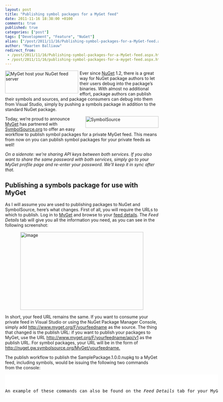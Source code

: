 ```yaml
---
layout: post
title: "Publishing symbol packages for a MyGet feed"
date: 2011-11-16 18:38:00 +0100
comments: true
published: true
categories: ["post"]
tags: ["Development", "Feature", "NuGet"]
alias: ["/post/2011/11/16/Publishing-symbol-packages-for-a-MyGet-feed.aspx", "/post/2011/11/16/publishing-symbol-packages-for-a-myget-feed.aspx"]
author: "Maarten Balliauw"
redirect_from:
 - /post/2011/11/16/Publishing-symbol-packages-for-a-MyGet-feed.aspx.html
 - /post/2011/11/16/publishing-symbol-packages-for-a-myget-feed.aspx.html
---
```


<p><a href="http://blog.maartenballiauw.be/images/image_148.png"><img style="background-image: none; border-right-width: 0px; margin: 0px 5px 5px 0px; padding-left: 0px; padding-right: 0px; display: inline; float: left; border-top-width: 0px; border-bottom-width: 0px; border-left-width: 0px; padding-top: 0px" title="MyGet host your NuGet feed server" border="0" alt="MyGet host your NuGet feed server" align="left" src="http://blog.maartenballiauw.be/images/image_thumb_116.png" width="240" height="75" /></a>Ever since <a href="http://www.nuget.org" target="_blank">NuGet</a> 1.2, there is a great way for NuGet package authors to let their users debug into the package’s binaries. With almost no additional effort, package authors can publish their symbols and sources, and package consumers can debug into them from Visual Studio, simply by pushing a symbols package in addition to the standard NuGet package.</p>  <p><a href="http://blog.maartenballiauw.be/images/image_149.png"><img style="background-image: none; border-right-width: 0px; margin: 0px 0px 5px 5px; padding-left: 0px; padding-right: 0px; display: inline; float: right; border-top-width: 0px; border-bottom-width: 0px; border-left-width: 0px; padding-top: 0px" title="SymbolSource" border="0" alt="SymbolSource" align="right" src="http://blog.maartenballiauw.be/images/image_thumb_117.png" width="240" height="38" /></a>Today, we’re proud to announce <a href="http://www.myget.org" target="_blank">MyGet</a> has partnered with <a href="http://www.symbolsource.org" target="_blank">SymbolSource.org</a> to offer an easy workflow to publish symbol packages for a private MyGet feed. This means from now on you can publish symbol packages for your private feeds as well!</p>  <p><em>On a sidenote: we're sharing API keys between both services. If you also want to share the same password with both services, simply go to your MyGet profile page and re-enter your password. We'll keep it in sync after that.</em></p>  <h2>Publishing a symbols package for use with MyGet</h2>  <p>As I will assume you are used to publishing packages to NuGet and SymbolSource, here’s what changes. First of all, you will require the URLs to which to publish. Log in to <a href="http://www.myget.org/Feed/List" target="_blank">MyGet</a> and browse to your <a href="http://www.myget.org/Feed/List" target="_blank">feed details</a>. The <em>Feed Details </em>tab will give you all the information you need, as you can see in the following screenshot:</p>  <p><a href="http://blog.maartenballiauw.be/images/image_150.png"><img style="background-image: none; border-right-width: 0px; margin: 5px auto; padding-left: 0px; padding-right: 0px; display: block; float: none; border-top-width: 0px; border-bottom-width: 0px; border-left-width: 0px; padding-top: 0px" title="image" border="0" alt="image" src="http://blog.maartenballiauw.be/images/image_thumb_118.png" width="404" height="256" /></a></p>  <p>In short, your feed URL remains the same. If you want to consume your private feed in Visual Studio or using the NuGet Package Manager Console, simply add <a href="http://www.myget.org/F/yourfeedname">http://www.myget.org/F/yourfeedname</a> as the source. The thing that changed is the publish URL: if you want to publish your packages to MyGet, use the URL <a href="http://www.myget.org/F/yourfeedname/api/v1">http://www.myget.org/F/yourfeedname/api/v1</a> as the publish URL. For symbol packages, your URL will be in the form of <a href="http://nuget.gw.symbolsource.org/MyGet/yourfeedname.">http://nuget.gw.symbolsource.org/MyGet/yourfeedname.</a></p>  <p>The publish workflow to publish the SamplePackage.1.0.0.nupkg to a MyGet feed, including symbols, would be issuing the following two commands from the console:</p>  <div style="padding-bottom: 0px; margin: 0px; padding-left: 0px; padding-right: 0px; display: inline; float: none; padding-top: 0px" id="scid:9D7513F9-C04C-4721-824A-2B34F0212519:1f47b279-3ff1-432d-8f76-561c5776db14" class="wlWriterSmartContent">   <pre style="background-color: white; width: 700px; height: 77px; overflow: auto"><div><!--

Code highlighting produced by Actipro CodeHighlighter (freeware)
http://www.CodeHighlighter.com/

--><span style="color: #008080">1</span> <span style="color: #000000">nuget push SamplePackage</span><span style="color: #000000">.</span><span style="color: #000000">1.0</span><span style="color: #000000">.</span><span style="color: #000000">0</span><span style="color: #000000">.</span><span style="color: #000000">nupkg </span><span style="color: #000000">00000000</span><span style="color: #000000">-</span><span style="color: #000000">0000</span><span style="color: #000000">-</span><span style="color: #000000">0000</span><span style="color: #000000">-</span><span style="color: #000000">0000</span><span style="color: #000000">-</span><span style="color: #000000">00000000000</span><span style="color: #000000"> -Source http:</span><span style="color: #000000">//</span><span style="color: #000000">www</span><span style="color: #000000">.</span><span style="color: #000000">myget</span><span style="color: #000000">.</span><span style="color: #000000">org</span><span style="color: #000000">/</span><span style="color: #000000">F</span><span style="color: #000000">/</span><span style="color: #000000">somefeed</span><span style="color: #000000">/</span><span style="color: #000000">api</span><span style="color: #000000">/</span><span style="color: #000000">v1 
</span><span style="color: #008080">2</span> <span style="color: #000000">
</span><span style="color: #008080">3</span> <span style="color: #000000">nuget push SamplePackage</span><span style="color: #000000">.</span><span style="color: #000000">1.0</span><span style="color: #000000">.</span><span style="color: #000000">0</span><span style="color: #000000">.</span><span style="color: #000000">Symbols</span><span style="color: #000000">.</span><span style="color: #000000">nupkg </span><span style="color: #000000">00000000</span><span style="color: #000000">-</span><span style="color: #000000">0000</span><span style="color: #000000">-</span><span style="color: #000000">0000</span><span style="color: #000000">-</span><span style="color: #000000">0000</span><span style="color: #000000">-</span><span style="color: #000000">00000000000</span><span style="color: #000000"> -Source http:</span><span style="color: #000000">//</span><span style="color: #000000">nuget</span><span style="color: #000000">.</span><span style="color: #000000">gw</span><span style="color: #000000">.</span><span style="color: #000000">symbolsource</span><span style="color: #000000">.</span><span style="color: #000000">org</span><span style="color: #000000">/</span><span style="color: #000000">MyGet</span><span style="color: #000000">/</span><span style="color: #000000">somefeed</span></div></pre>
<!-- Code inserted with Steve Dunn's Windows Live Writer Code Formatter Plugin.  http://dunnhq.com --></div>

<p>An example of these commands can also be found on the <em>Feed Details</em> tab for your MyGet feed.</p>

<h2>Consuming symbol packages in Visual Studio</h2>

<p>When logging in to MyGet, you can find the symbols URL compatible with Visual Studio under the <em>Feed Details</em> tab for your MyGet feed. This URL will be the same for all feeds you are allowed to consume, so no need to configure 10+ symbol servers in Visual Studio. Here’s how to configure it.</p>

<p>First of all, Visual Studio typically will only debug your own source code, the source code of the project or projects that are currently opened in Visual Studio. To disable this behavior and to instruct Visual Studio to also try to debug code other than the projects that are currently opened, open the <em>Options </em>dialog (under the menu <em>Tools &gt; Options</em>). Find the <em>Debugging</em> node on the left and click the <em>General</em> node underneath. Turn off the option <em>Enable Just My Code</em>. Also turn on the option <em>Enable source server support</em>. This usually triggers a warning message but it is safe to just click <em>Yes</em> and continue with the settings specified.</p>

<p><a href="http://blog.maartenballiauw.be/images/image_151.png"><img style="background-image: none; border-right-width: 0px; padding-left: 0px; padding-right: 0px; display: block; float: none; border-top-width: 0px; border-bottom-width: 0px; margin-left: auto; border-left-width: 0px; margin-right: auto; padding-top: 0px" title="MyGet symbol server in Visual Studio" border="0" alt="MyGet symbol server in Visual Studio" src="http://blog.maartenballiauw.be/images/image_thumb_119.png" width="404" height="236" /></a></p>

<p>Keep the <em>Options</em> dialog opened and find the <em>Symbols</em> node under the <em>Debugging</em> node on the left. In the dialog shown in Figure 4-14, add the symbol server URL for <em>your</em> MyGet feed: <a title="http://srv.symbolsource.org/pdb/MyGet/maartenba/11111111-1111-1111-1111-11111111111" href="http://srv.symbolsource.org/pdb/MyGet/username/11111111-1111-1111-1111-11111111111">http://srv.symbolsource.org/pdb/MyGet/username/11111111-1111-1111-1111-11111111111</a>. After that, click <em>OK</em> to confirm configuration changes and consume symbols for NuGet packages.</p>

<p>Enjoy!</p>
{% include imported_disclaimer.html %}
